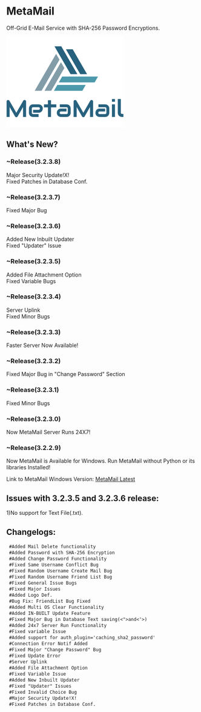 # MetaMail  
Off-Grid E-Mail Service with SHA-256 Password Encryptions.
   
![image](https://raw.githubusercontent.com/Arduino3128/MetaMail/master/MetaMail%20Logo.png)
   
## What's New? 
  
### ~Release(3.2.3.8)  
Major Security Update!X!  
Fixed Patches in Database Conf.    
  
### ~Release(3.2.3.7)  
Fixed Major Bug  
  
### ~Release(3.2.3.6)  
Added New Inbuilt Updater   
Fixed "Updater" Issue  
  
### ~Release(3.2.3.5)  
Added File Attachment Option  
Fixed Variable Bugs  
  
### ~Release(3.2.3.4)  
Server Uplink  
Fixed Minor Bugs    
  
### ~Release(3.2.3.3)  
Faster Server Now Available!  

### ~Release(3.2.3.2)  
Fixed Major Bug in "Change Password" Section  
  
### ~Release(3.2.3.1)  
Fixed Minor Bugs  
  
### ~Release(3.2.3.0)  
Now MetaMail Server Runs 24X7!  

### ~Release(3.2.2.9)  
Now MetaMail is Available for Windows. Run MetaMail without Python or its libraries Installed!  

Link to MetaMail Windows Version: [MetaMail Latest](https://github.com/Arduino3128/MetaMail/releases/latest/)   
  
## Issues with 3.2.3.5 and 3.2.3.6 release:  
1)No support for Text File(.txt).  

  
## Changelogs:  
     #Added Mail Delete functionality  
     #Added Password with SHA-256 Encryption  
     #Added Change Password Functionality  
     #Fixed Same Username Conflict Bug  
     #Fixed Random Username Create Mail Bug  
     #Fixed Random Username Friend List Bug  
     #Fixed General Issue Bugs  
     #Fixed Major Issues  
     #Added Logo Def.  
     #Bug Fix: FriendList Bug Fixed  
     #Added Multi OS Clear Functionality  
     #Added IN-BUILT Update Feature  
     #Fixed Major Bug in Database Text saving(<">and<'>)  
     #Added 24x7 Server Run Functionality
     #Fixed variable Issue
     #Added support for auth_plugin='caching_sha2_password'  
     #Connection Error Notif Added  
     #Fixed Major "Change Password" Bug 
     #Fixed Update Error
     #Server Uplink   
     #Added File Attachment Option  
     #Fixed Variable Issue
     #Added New Inbuilt Updater
     #Fixed "Updater" Issues
     #Fixed Invalid Choice Bug
     #Major Security Update!X!
     #Fixed Patches in Database Conf.
